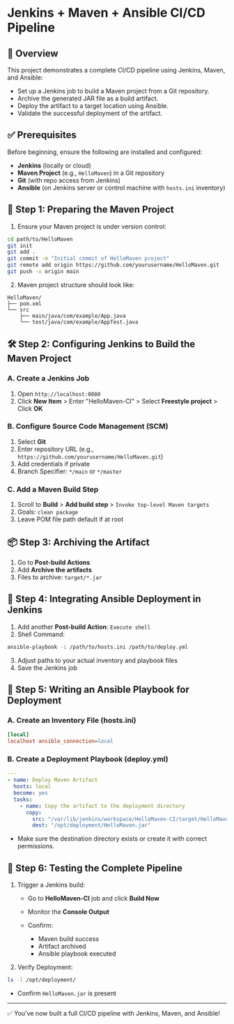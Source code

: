 # Jenkins + Maven + Ansible CI/CD Pipeline

## 📌 Overview

This project demonstrates a complete CI/CD pipeline using Jenkins, Maven, and Ansible:

* Set up a Jenkins job to build a Maven project from a Git repository.
* Archive the generated JAR file as a build artifact.
* Deploy the artifact to a target location using Ansible.
* Validate the successful deployment of the artifact.

## ✅ Prerequisites

Before beginning, ensure the following are installed and configured:

* **Jenkins** (locally or cloud)
* **Maven Project** (e.g., `HelloMaven`) in a Git repository
* **Git** (with repo access from Jenkins)
* **Ansible** (on Jenkins server or control machine with `hosts.ini` inventory)

## 🔧 Step 1: Preparing the Maven Project

1. Ensure your Maven project is under version control:

```bash
cd path/to/HelloMaven
git init
git add .
git commit -m "Initial commit of HelloMaven project"
git remote add origin https://github.com/yourusername/HelloMaven.git
git push -u origin main
```

2. Maven project structure should look like:

```
HelloMaven/
├── pom.xml
└── src
    ├── main/java/com/example/App.java
    └── test/java/com/example/AppTest.java
```

## 🛠️ Step 2: Configuring Jenkins to Build the Maven Project

### A. Create a Jenkins Job

1. Open `http://localhost:8080`
2. Click **New Item** > Enter "HelloMaven-CI" > Select **Freestyle project** > Click **OK**

### B. Configure Source Code Management (SCM)

1. Select **Git**
2. Enter repository URL (e.g., `https://github.com/yourusername/HelloMaven.git`)
3. Add credentials if private
4. Branch Specifier: `*/main` or `*/master`

### C. Add a Maven Build Step

1. Scroll to **Build** > **Add build step** > `Invoke top-level Maven targets`
2. Goals: `clean package`
3. Leave POM file path default if at root

## 📦 Step 3: Archiving the Artifact

1. Go to **Post-build Actions**
2. Add **Archive the artifacts**
3. Files to archive: `target/*.jar`

## 🚀 Step 4: Integrating Ansible Deployment in Jenkins

1. Add another **Post-build Action**: `Execute shell`
2. Shell Command:

```bash
ansible-playbook -i /path/to/hosts.ini /path/to/deploy.yml
```

3. Adjust paths to your actual inventory and playbook files
4. Save the Jenkins job

## 📜 Step 5: Writing an Ansible Playbook for Deployment

### A. Create an Inventory File (hosts.ini)

```ini
[local]
localhost ansible_connection=local
```

### B. Create a Deployment Playbook (deploy.yml)

```yaml
---
- name: Deploy Maven Artifact
  hosts: local
  become: yes
  tasks:
    - name: Copy the artifact to the deployment directory
      copy:
        src: "/var/lib/jenkins/workspace/HelloMaven-CI/target/HelloMaven-1.0-SNAPSHOT.jar"
        dest: "/opt/deployment/HelloMaven.jar"
```

* Make sure the destination directory exists or create it with correct permissions.

## 🧪 Step 6: Testing the Complete Pipeline

1. Trigger a Jenkins build:

   * Go to **HelloMaven-CI** job and click **Build Now**
   * Monitor the **Console Output**
   * Confirm:

     * Maven build success
     * Artifact archived
     * Ansible playbook executed

2. Verify Deployment:

```bash
ls -l /opt/deployment/
```

* Confirm `HelloMaven.jar` is present

---

✅ You’ve now built a full CI/CD pipeline with Jenkins, Maven, and Ansible!
